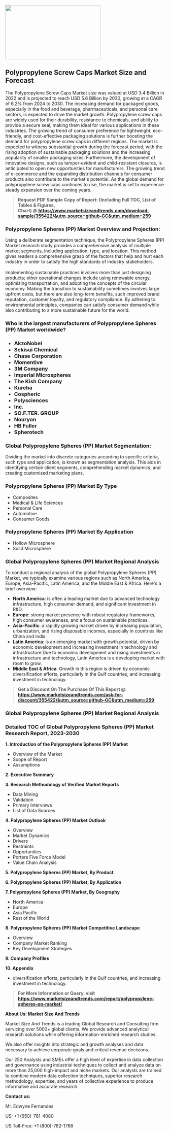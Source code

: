<p><img class="alignnone size-medium wp-image-20088" src="https://ffe5etoiles.com/wp-content/uploads/2024/12/MST1-300x171.png" alt="" width="300" height="171" /></p><h2>Polypropylene Screw Caps Market Size and Forecast</h2><p>The Polypropylene Screw Caps Market size was valued at USD 3.4 Billion in 2022 and is projected to reach USD 5.6 Billion by 2030, growing at a CAGR of 6.2% from 2024 to 2030. The increasing demand for packaged goods, especially in the food and beverage, pharmaceuticals, and personal care sectors, is expected to drive the market growth. Polypropylene screw caps are widely used for their durability, resistance to chemicals, and ability to provide a secure seal, making them ideal for various applications in these industries. The growing trend of consumer preference for lightweight, eco-friendly, and cost-effective packaging solutions is further boosting the demand for polypropylene screw caps in different regions. The market is expected to witness substantial growth during the forecast period, with the rising adoption of sustainable packaging solutions and the increasing popularity of smaller packaging sizes. Furthermore, the development of innovative designs, such as tamper-evident and child-resistant closures, is anticipated to open new opportunities for manufacturers. The growing trend of e-commerce and the expanding distribution channels for consumer products also contribute to the market's potential. As the global demand for polypropylene screw caps continues to rise, the market is set to experience steady expansion over the coming years.</p></p><blockquote id="" class=""><strong>Request PDF Sample Copy of Report: (Including Full TOC, List of Tables &amp; Figures, Chart)&nbsp;@&nbsp;<strong><a href="https://www.marketsizeandtrends.com/download-sample/355422/&utm_source=github-GC&utm_medium=259" target="_blank">https://www.marketsizeandtrends.com/download-sample/355422/&utm_source=github-GC&utm_medium=259</a></strong></strong></blockquote><h3 id="" class="">Polypropylene Spheres (PP) Market&nbsp;Overview and Projection:</h3><p id="" class="">Using a deliberate segmentation technique, the Polypropylene Spheres (PP) Market research study provides a comprehensive analysis of multiple market segments, including application, type, and location. This method gives readers a comprehensive grasp of the factors that help and hurt each industry in order to satisfy the high standards of industry stakeholders. <br /> <br />Implementing sustainable practices involves more than just designing products; other operational changes include using renewable energy, optimizing transportation, and adopting the concepts of the circular economy. Making the transition to sustainability sometimes involves large upfront costs, but there are also long-term benefits, such improved brand reputation, customer loyalty, and regulatory compliance. By adhering to environmental principles, companies can satisfy consumer demand while also contributing to a more sustainable future for the world.</p><h3 id="" class="">Who is the largest manufacturers of&nbsp;Polypropylene Spheres (PP) Market worldwide?</h3><h3 class=""><p><ul><li>AkzoNobel </li><li> Sekisui Chemical </li><li> Chase Corporation </li><li> Momentive </li><li> 3M Company </li><li> Imperial Microspheres </li><li> The Kish Company </li><li> Kureha </li><li> Cospheric </li><li> Polysciences </li><li> Inc. </li><li> SO.F.TER. GROUP </li><li> Nouryon </li><li> HB Fuller </li><li> Spherotech</li></ul></p></h3><h3 id="" class="">Global&nbsp;Polypropylene Spheres (PP) Market Segmentation:</h3><p id="" class="">Dividing the market into discrete categories according to specific criteria, such type and application, is known as segmentation analysis. This aids in identifying certain client segments, comprehending market dynamics, and creating customized marketing plans.</p><h3 id="" class="">Polypropylene Spheres (PP) Market&nbsp;By Type</h3><p><p><ul><li>Composites</li><li> Medical & Life Sciences</li><li> Personal Care</li><li> Automotive</li><li> Consumer Goods</p></li></ul></p></p><h3 id="" class="">Polypropylene Spheres (PP) Market&nbsp;By Application</h3><p class=""><p><ul><li>Hollow Microsphere</li><li> Solid Microsphere</li></ul></p></p><h3 id="" class="">Global Polypropylene Spheres (PP) Market Regional Analysis</h3><p id="" class="">To conduct a regional analysis of the global Polypropylene Spheres (PP) Market, we typically examine various regions such as North America, Europe, Asia-Pacific, Latin America, and the Middle East &amp; Africa. Here's a brief overview:</p><ul><li><strong>North America</strong>: is often a leading market due to advanced technology infrastructure, high consumer demand, and significant investment in R&amp;D.</li><li><strong>Europe</strong>: strong market presence with robust regulatory frameworks, high consumer awareness, and a focus on sustainable practices.</li><li><strong>Asia-Pacific</strong>: a rapidly growing market driven by increasing population, urbanization, and rising disposable incomes, especially in countries like China and India.</li><li><strong>Latin America</strong>: is an emerging market with growth potential, driven by economic development and increasing investment in technology and infrastructure.Due to economic development and rising investments in infrastructure and technology, Latin America is a developing market with room to grow.</li><li><strong>Middle East &amp; Africa</strong>: Growth in this region is driven by economic diversification efforts, particularly in the Gulf countries, and increasing investment in technology.</li></ul><blockquote id="" class=""><strong>Get a Discount On The Purchase Of This Report @ <strong><a href="https://www.marketsizeandtrends.com/ask-for-discount/355422/&utm_source=github-GC&utm_medium=259" target="_blank">https://www.marketsizeandtrends.com/ask-for-discount/355422/&utm_source=github-GC&utm_medium=259</a></strong></strong></blockquote><h3 id="" class="">Global Polypropylene Spheres (PP) Market Regional Analysis</h3><h3 id="" class="">Detailed TOC of Global Polypropylene Spheres (PP) Market Research Report, 2023-2030</h3><p id="" class=""><strong>1. Introduction of the Polypropylene Spheres (PP) Market</strong></p><ul><li>Overview of the Market</li><li>Scope of Report</li><li>Assumptions</li></ul><p id="" class=""><strong>2. Executive Summary</strong></p><p id="" class=""><strong>3. Research Methodology of Verified Market Reports</strong></p><ul><li>Data Mining</li><li>Validation</li><li>Primary Interviews</li><li>List of Data Sources</li></ul><p id="" class=""><strong>4. Polypropylene Spheres (PP) Market Outlook</strong></p><ul><li>Overview</li><li>Market Dynamics</li><li>Drivers</li><li>Restraints</li><li>Opportunities</li><li>Porters Five Force Model</li><li>Value Chain Analysis</li></ul><p id="" class=""><strong>5. Polypropylene Spheres (PP) Market, By Product</strong></p><p id="" class=""><strong>6. Polypropylene Spheres (PP) Market, By Application</strong></p><p id="" class=""><strong>7. Polypropylene Spheres (PP) Market, By Geography</strong></p><ul><li>North America</li><li>Europe</li><li>Asia Pacific</li><li>Rest of the World</li></ul><p id="" class=""><strong>8. Polypropylene Spheres (PP) Market Competitive Landscape</strong></p><ul><li>Overview</li><li>Company Market Ranking</li><li>Key Development Strategies</li></ul><p id="" class=""><strong>9. Company Profiles</strong></p><p id="" class=""><strong>10. Appendix</strong></p><ul><li>diversification efforts, particularly in the Gulf countries, and increasing investment in technology.</li></ul><blockquote id="" class=""><strong>For More Information or Query, visit <strong><strong><a href="https://www.marketsizeandtrends.com/report/polypropylene-spheres-pp-market/" target="_blank">https://www.marketsizeandtrends.com/report/polypropylene-spheres-pp-market/</a></strong></strong></strong></blockquote><p id="" class=""><strong>About Us: Market Size And Trends</strong></p><p id="" class="">Market Size And Trends is a leading Global Research and Consulting firm servicing over 5000+ global clients. We provide advanced analytical research solutions while offering information-enriched research studies.</p><p id="" class="">We also offer insights into strategic and growth analyses and data necessary to achieve corporate goals and critical revenue decisions.</p><p id="" class="">Our 250 Analysts and SMEs offer a high level of expertise in data collection and governance using industrial techniques to collect and analyze data on more than 25,000 high-impact and niche markets. Our analysts are trained to combine modern data collection techniques, superior research methodology, expertise, and years of collective experience to produce informative and accurate research.</p><p id="" class=""><strong>Contact us:</strong></p><p id="" class="">Mr. Edwyne Fernandes</p><p id="" class="">US: +1 (650)-781-4080</p><p id="" class="">US Toll-Free: +1 (800)-782-1768</p>
